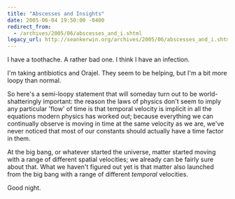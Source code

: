 ```yaml
---
title: "Abscesses and Insights"
date: 2005-06-04 19:50:00 -0400
redirect_from:
  - /archives/2005/06/abscesses_and_i.shtml
legacy_url: http://seankerwin.org/archives/2005/06/abscesses_and_i.shtml
---
```

<p>I have a toothache.  A rather bad one.  I think I have an infection.</p>

<p>I'm taking antibiotics and Orajel.  They seem to be helping, but I'm a bit more loopy than normal.</p>

<p>So here's a semi-loopy statement that will someday turn out to be world-shatteringly important:  the reason the laws of physics don't seem to imply any particular 'flow' of time is that temporal velocity is implicit in all the equations modern physics has worked out; because everything we can continually observe is moving in time at the same velocity as we are, we've never noticed that most of our constants should actually have a time factor in them.</p>

<p>At the big bang, or whatever started the universe, matter started moving with a range of different spatial velocities; we already can be fairly sure about that.  What we haven't figured out yet is that matter also launched from the big bang with a range of different <i>temporal</i> velocities.</p>

<p>Good night.</p>
